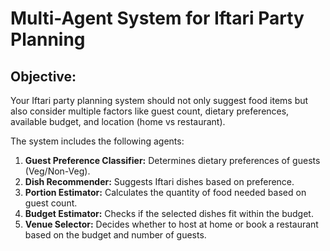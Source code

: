 # Multi-Agent System for Iftari Party Planning
## Objective:
Your Iftari party planning system should not only suggest food items but also consider multiple factors like guest count, dietary preferences, available budget, and location (home vs restaurant).

The system includes the following agents:
1. **Guest Preference Classifier:** Determines dietary preferences of guests (Veg/Non-Veg).
2. **Dish Recommender:** Suggests Iftari dishes based on preference.
3. **Portion Estimator:** Calculates the quantity of food needed based on guest count.
4. **Budget Estimator:** Checks if the selected dishes fit within the budget.
5. **Venue Selector:** Decides whether to host at home or book a restaurant based on the budget and number of guests.
